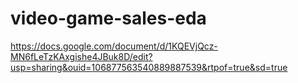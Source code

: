 # video-game-sales-eda
https://docs.google.com/document/d/1KQEVjQcz-MN6fLeTzKAxgishe4JBuk8D/edit?usp=sharing&ouid=106877563540889887539&rtpof=true&sd=true
